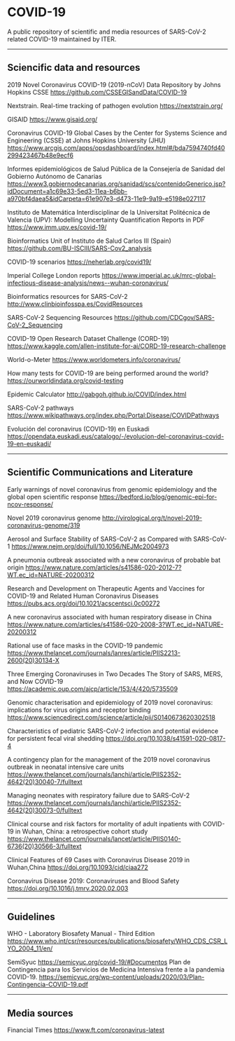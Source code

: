 # COVID-19
A public repository of scientific and media resources of SARS-CoV-2 related COVID-19 maintained by ITER.

<hr>

## Sciencific data and resources
2019 Novel Coronavirus COVID-19 (2019-nCoV) Data Repository by Johns Hopkins CSSE
https://github.com/CSSEGISandData/COVID-19

Nextstrain. Real-time tracking of pathogen evolution
https://nextstrain.org/

GISAID
https://www.gisaid.org/

Coronavirus COVID-19 Global Cases by the Center for Systems Science and Engineering (CSSE) at Johns Hopkins University (JHU)
https://www.arcgis.com/apps/opsdashboard/index.html#/bda7594740fd40299423467b48e9ecf6

Informes epidemiológicos de Salud Pública de la Consejer&iacute;a de Sanidad del Gobierno Aut&oacute;nomo de Canarias
https://www3.gobiernodecanarias.org/sanidad/scs/contenidoGenerico.jsp?idDocument=a1c69e33-5ed3-11ea-b6bb-a970bf4daea5&idCarpeta=61e907e3-d473-11e9-9a19-e5198e027117

Instituto de Matemática Interdisciplinar de la Universitat Politécnica de Valencia (UPV): Modelling Uncertainty Quantification
Reports in PDF
https://www.imm.upv.es/covid-19/

Bioinformatics Unit of Instituto de Salud Carlos III (Spain)
https://github.com/BU-ISCIII/SARS-Cov2_analysis

COVID-19 scenarios
https://neherlab.org/covid19/

Imperial College London reports
https://www.imperial.ac.uk/mrc-global-infectious-disease-analysis/news--wuhan-coronavirus/

Bioinformatics resources for SARS-CoV-2
http://www.clinbioinfosspa.es/CovidResources

SARS-CoV-2 Sequencing Resources
https://github.com/CDCgov/SARS-CoV-2_Sequencing

COVID-19 Open Research Dataset Challenge (CORD-19)
https://www.kaggle.com/allen-institute-for-ai/CORD-19-research-challenge

World-o-Meter
https://www.worldometers.info/coronavirus/

How many tests for COVID-19 are being performed around the world?
https://ourworldindata.org/covid-testing

Epidemic Calculator
http://gabgoh.github.io/COVID/index.html

SARS-CoV-2 pathways
https://www.wikipathways.org/index.php/Portal:Disease/COVIDPathways

Evolución del coronavirus (COVID-19) en Euskadi
https://opendata.euskadi.eus/catalogo/-/evolucion-del-coronavirus-covid-19-en-euskadi/
<hr>

## Scientific Communications and Literature
Early warnings of novel coronavirus from genomic epidemiology and the global open scientific response
https://bedford.io/blog/genomic-epi-for-ncov-response/

Novel 2019 coronavirus genome
http://virological.org/t/novel-2019-coronavirus-genome/319

Aerosol and Surface Stability of SARS-CoV-2 as Compared with SARS-CoV-1
https://www.nejm.org/doi/full/10.1056/NEJMc2004973

A pneumonia outbreak associated with a new coronavirus of probable bat origin
https://www.nature.com/articles/s41586-020-2012-7?WT.ec_id=NATURE-20200312

Research and Development on Therapeutic Agents and Vaccines for COVID-19 and Related Human Coronavirus Diseases
https://pubs.acs.org/doi/10.1021/acscentsci.0c00272

A new coronavirus associated with human respiratory disease in China
https://www.nature.com/articles/s41586-020-2008-3?WT.ec_id=NATURE-20200312

Rational use of face masks in the COVID-19 pandemic
https://www.thelancet.com/journals/lanres/article/PIIS2213-2600(20)30134-X

Three Emerging Coronaviruses in Two Decades
The Story of SARS, MERS, and Now COVID-19
https://academic.oup.com/ajcp/article/153/4/420/5735509

Genomic characterisation and epidemiology of 2019 novel coronavirus: implications for virus origins and receptor binding 
https://www.sciencedirect.com/science/article/pii/S0140673620302518

Characteristics of pediatric SARS-CoV-2 infection and potential evidence for persistent fecal viral shedding
https://doi.org/10.1038/s41591-020-0817-4

A contingency plan for the management of the 2019 novel coronavirus outbreak in neonatal intensive care units
https://www.thelancet.com/journals/lanchi/article/PIIS2352-4642(20)30040-7/fulltext

Managing neonates with respiratory failure due to SARS-CoV-2
https://www.thelancet.com/journals/lanchi/article/PIIS2352-4642(20)30073-0/fulltext

Clinical course and risk factors for mortality of adult inpatients with COVID-19 in Wuhan, China: a retrospective cohort study
https://www.thelancet.com/journals/lancet/article/PIIS0140-6736(20)30566-3/fulltext

Clinical Features of 69 Cases with Coronavirus Disease 2019 in Wuhan,China
https://doi.org/10.1093/cid/ciaa272

Coronavirus Disease 2019: Coronaviruses and Blood Safety
https://doi.org/10.1016/j.tmrv.2020.02.003

<hr>

## Guidelines
WHO - Laboratory Biosafety Manual - Third Edition
https://www.who.int/csr/resources/publications/biosafety/WHO_CDS_CSR_LYO_2004_11/en/

SemiSyuc
https://semicyuc.org/covid-19/#Documentos
Plan de Contingencia para los Servicios de Medicina Intensiva frente a la pandemia COVID-19.
https://semicyuc.org/wp-content/uploads/2020/03/Plan-Contingencia-COVID-19.pdf

<hr>

## Media sources
Financial Times
https://www.ft.com/coronavirus-latest





